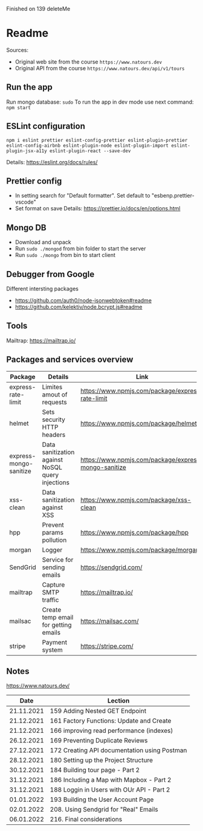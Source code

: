 Finished on 139 deleteMe

# Readme

Sources:

- Original web site from the course `https://www.natours.dev`
- Original API from the course `https://www.natours.dev/api/v1/tours`

## Run the app

Run mongo database: `sudo`
To run the app in dev mode use next command: `npm start`

## ESLint configuration

`npm i eslint prettier eslint-config-prettier eslint-plugin-prettier eslint-config-airbnb eslint-plugin-node eslint-plugin-import eslint-plugin-jsx-a11y eslint-plugin-react --save-dev`

Details: https://eslint.org/docs/rules/

## Prettier config

- In setting search for "Default formatter". Set default to "esbenp.prettier-vscode"
- Set format on save
  Details: https://prettier.io/docs/en/options.html

## Mongo DB

- Download and unpack
- Run `sudo ./mongod` from bin folder to start the server
- Run `sudo ./mongo` from bin to start client

## Debugger from Google

Different intersting packages

- https://github.com/auth0/node-jsonwebtoken#readme
- https://github.com/kelektiv/node.bcrypt.js#readme

## Tools

Mailtrap: https://mailtrap.io/

## Packages and services overview

| Package                | Details                                          | Link                                                 |
| ---------------------- | ------------------------------------------------ | ---------------------------------------------------- |
| express-rate-limit     | Limites amout of requests                        | https://www.npmjs.com/package/express-rate-limit     |
| helmet                 | Sets security HTTP headers                       | https://www.npmjs.com/package/helmet                 |
| express-mongo-sanitize | Data sanitization against NoSQL query injections | https://www.npmjs.com/package/express-mongo-sanitize |
| xss-clean              | Data sanitization against XSS                    | https://www.npmjs.com/package/xss-clean              |
| hpp                    | Prevent params pollution                         | https://www.npmjs.com/package/hpp                    |
| morgan                 | Logger                                           | https://www.npmjs.com/package/morgan                 |
| SendGrid               | Service for sending emails                       | https://sendgrid.com/                                |
| mailtrap               | Capture SMTP traffic                             | https://mailtrap.io/                                 |
| mailsac                | Create temp email for getting emails             | https://mailsac.com/                                 |
| stripe                 | Payment system                                   | https://stripe.com/                                  |

## Notes

https://www.natours.dev/

| Date       | Lection                                      |
| ---------- | -------------------------------------------- |
| 21.11.2021 | 159 Adding Nested GET Endpoint               |
| 21.12.2021 | 161 Factory Functions: Update and Create     |
| 21.12.2021 | 166 improving read performance (indexes)     |
| 26.12.2021 | 169 Preventing Duplicate Reviews             |
| 27.12.2021 | 172 Creating API documentation using Postman |
| 28.12.2021 | 180 Setting up the Project Structure         |
| 30.12.2021 | 184 Building tour page - Part 2              |
| 31.12.2021 | 186 Including a Map with Mapbox - Part 2     |
| 31.12.2021 | 188 Loggin in Users with OUr API - Part 2    |
| 01.01.2022 | 193 Building the User Account Page           |
| 02.01.2022 | 208. Using Sendgrid for "Real" Emails        |
| 06.01.2022 | 216. Final considerations                    |
